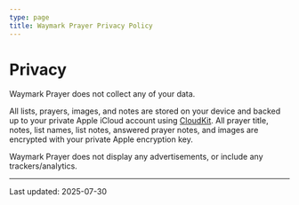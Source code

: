 ```yaml
---
type: page
title: Waymark Prayer Privacy Policy
---
```


# Privacy

Waymark Prayer does not collect any of your data.

All lists, prayers, images, and notes are stored on your device and backed up to your private Apple iCloud account using [CloudKit](https://developer.apple.com/icloud/cloudkit/). All prayer title, notes, list names, list notes, answered prayer notes, and images are encrypted with your private Apple encryption key.

Waymark Prayer does not display any advertisements, or include any trackers/analytics.

---
Last updated: 2025-07-30
